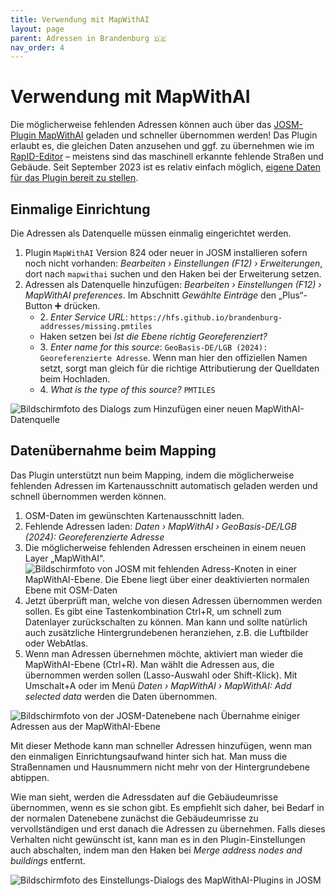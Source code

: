 ```yaml
---
title: Verwendung mit MapWithAI
layout: page
parent: Adressen in Brandenburg 🇩🇪
nav_order: 4
---
```


# Verwendung mit MapWithAI

Die möglicherweise fehlenden Adressen können auch über das [JOSM-Plugin
MapWithAI](https://josm.openstreetmap.de/wiki/Help/Plugin/MapWithAI) geladen
und schneller übernommen werden! Das Plugin erlaubt es, die gleichen Daten
anzusehen und ggf. zu übernehmen wie im
[RapID-Editor](https://rapideditor.org/) – meistens sind das maschinell
erkannte fehlende Straßen und Gebäude. Seit September 2023 ist es relativ
einfach möglich,
[eigene Daten für das Plugin bereit zu stellen](https://www.openstreetmap.org/user/vorpalblade/diary/402377).


## Einmalige Einrichtung

Die Adressen als Datenquelle müssen einmalig eingerichtet werden.

1. Plugin `MapWithAI` Version 824 oder neuer in JOSM installieren sofern noch
   nicht vorhanden: _Bearbeiten › Einstellungen (F12) › Erweiterungen_, dort
   nach `mapwithai` suchen und den Haken bei der Erweiterung setzen.
2. Adressen als Datenquelle hinzufügen: _Bearbeiten › Einstellungen (F12) ›
   MapWithAI preferences_. Im Abschnitt _Gewählte Einträge_ den „Plus“-Button
   ➕ drücken.
   * 2\. _Enter Service URL_: `https://hfs.github.io/brandenburg-addresses/missing.pmtiles`
   * Haken setzen bei _Ist die Ebene richtig Georeferenziert?_
   * 3\. _Enter name for this source_:
     `GeoBasis-DE/LGB (2024): Georeferenzierte Adresse`. Wenn man hier den
     offiziellen Namen setzt, sorgt man gleich für die richtige Attributierung
     der Quelldaten beim Hochladen.
   * 4\. _What is the type of this source?_ `PMTILES`

![Bildschirmfoto des Dialogs zum Hinzufügen einer neuen MapWithAI-Datenquelle](/brandenburg-addresses/assets/images/mapwithai_config_de.png)


## Datenübernahme beim Mapping

Das Plugin unterstützt nun beim Mapping, indem die möglicherweise fehlenden
Adressen im Kartenausschnitt automatisch geladen werden und schnell übernommen
werden können.

1. OSM-Daten im gewünschten Kartenausschnitt laden.
2. Fehlende Adressen laden: _Daten › MapWithAI › GeoBasis-DE/LGB (2024): Georeferenzierte Adresse_
3. Die möglicherweise fehlenden Adressen erscheinen in einem neuen Layer „MapWithAI“.  
![Bildschirmfoto von JOSM mit fehlenden Adress-Knoten in einer MapWithAI-Ebene. Die Ebene liegt über einer deaktivierten normalen Ebene mit OSM-Daten](/brandenburg-addresses/assets/images/mapwithai_layer_de.jpg)
4. Jetzt überprüft man, welche von diesen Adressen übernommen werden sollen. Es
   gibt eine Tastenkombination Ctrl+R, um schnell zum Datenlayer zurückschalten
   zu können. Man kann und sollte natürlich auch zusätzliche Hintergrundebenen
   heranziehen, z.B. die Luftbilder oder WebAtlas.
5. Wenn man Adressen übernehmen möchte, aktiviert man wieder die
   MapWithAI-Ebene (Ctrl+R). Man wählt die Adressen aus, die übernommen werden
   sollen (Lasso-Auswahl oder Shift-Klick). Mit Umschalt+A oder im Menü _Daten
   › MapWithAI › MapWithAI: Add selected data_ werden die Daten übernommen.

![Bildschirmfoto von der JOSM-Datenebene nach Übernahme einiger Adressen aus der MapWithAI-Ebene](/brandenburg-addresses/assets/images/mapwithai_data_import_de.jpg)

Mit dieser Methode kann man schneller Adressen hinzufügen, wenn man den
einmaligen Einrichtungsaufwand hinter sich hat. Man muss die Straßennamen und
Hausnummern nicht mehr von der Hintergrundebene abtippen.

Wie man sieht, werden die Adressdaten auf die Gebäudeumrisse übernommen, wenn
es sie schon gibt. Es empfiehlt sich daher, bei Bedarf in der normalen
Datenebene zunächst die Gebäudeumrisse zu vervollständigen und erst danach die
Adressen zu übernehmen. Falls dieses Verhalten nicht gewünscht ist, kann man es
in den Plugin-Einstellungen auch abschalten, indem man den Haken bei _Merge
address nodes and buildings_ entfernt.

![Bildschirmfoto des Einstellungs-Dialogs des MapWithAI-Plugins in JOSM](/brandenburg-addresses/assets/images/mapwithai_preferences_de.png)
